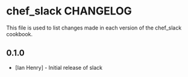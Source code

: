 chef_slack CHANGELOG
===============
This file is used to list changes made in each version of the chef_slack cookbook.

0.1.0
-----
- [Ian Henry] - Initial release of slack
